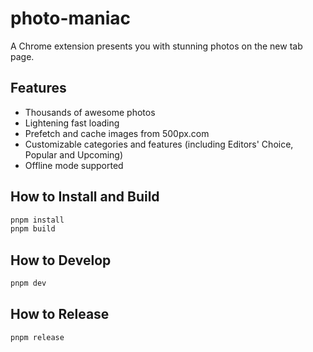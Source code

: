 # photo-maniac

A Chrome extension presents you with stunning photos on the new tab page.

## Features

- Thousands of awesome photos
- Lightening fast loading
- Prefetch and cache images from 500px.com
- Customizable categories and features (including Editors' Choice, Popular and Upcoming)
- Offline mode supported

## How to Install and Build

```sh
pnpm install
pnpm build
```

## How to Develop

```sh
pnpm dev
```

## How to Release

```sh
pnpm release
```
